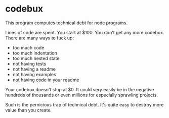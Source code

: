 # codebux

This program computes technical debt for node programs.

Lines of code are spent. You start at $100. You don't get any more codebux.
There are many ways to fuck up:

* too much code
* too much indentation
* too much nested state
* not having tests
* not having a readme
* not having examples
* not having code in your readme

Your codebux doesn't stop at $0. It could very easily be in the negative
hundreds of thousands or even millions for especially sprawling projects.

Such is the pernicious trap of technical debt. It's quite easy to destroy more
value than you create.

